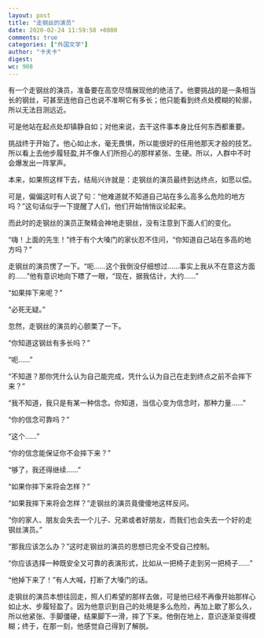 ```yaml
---
layout: post
title: "走钢丝的演员"
date: 2020-02-24 11:59:58 +0800
comments: true
categories: ["外国文学"]
author: "卡夫卡"
digest: 
wc: 908
---
```

<p>有一个走钢丝的演员，准备要在高空尽情展现他的绝活了。他要挑战的是一条相当长的钢丝，可甚至连他自己也说不准啊它有多长；他只能看到终点处模糊的轮<!--more-->廓，所以无法目测远近。</p><p>可是他站在起点处却镇静自如；对他来说，去干这件事本身比任何东西都重要。</p><p>挑战终于开始了。他心如止水，毫无畏惧，所以能很好的任用他那天才般的技艺。所以看上去他步履轻盈,并不像人们所担心的那样紧张、生硬。所以，人群中不时会爆发出一阵掌声。</p><p>本来，如果照这样下去，结局兴许就是：走钢丝的演员最终到达终点，如愿以偿。</p><p>可是，偏偏这时有人说了句：“他难道就不知道自己站在多么高多么危险的地方吗？”这句话似乎一下提醒了人们，他们开始悄悄议论起来。</p><p>而此时的走钢丝的演员正聚精会神地走钢丝，没有注意到下面人们的变化。</p><p>“嗨！上面的先生！”终于有个大嗓门的家伙忍不住问，“你知道自己站在多高的地方吗？”</p><p>走钢丝的演员愣了一下。“呃……这个我倒没仔细想过……事实上我从不在意这方面的……”他有意识地向下瞟了一眼，“现在，据我估计，大约……”</p><p>“如果摔下来呢？”</p><p>“必死无疑。”</p><p>忽然，走钢丝的演员的心颤栗了一下。</p><p>“你知道这钢丝有多长吗？”</p><p>“呃……”</p><p>“不知道？那你凭什么认为自己能完成，凭什么认为自己在走到终点之前不会摔下来？”</p><p>“我不知道，我只是有某一种信念。你知道，当信心变为信念时，那种力量……”</p><p>“你的信念可靠吗？”</p><p>“这个……”</p><p>“你的信念能保证你不会摔下来？”</p><p>“够了，我还得继续……”</p><p>“如果你摔下来将会怎样？”</p><p>“如果我摔下来将会怎样？”走钢丝的演员竟傻傻地这样反问。</p><p>“你的家人、朋友会失去一个儿子、兄弟或者好朋友，而我们也会失去一个好的走钢丝演员。”</p><p>“那我应该怎么办？”这时走钢丝的演员的思想已完全不受自己控制。</p><p>“你应该选择一种既安全又可靠的表演形式，比如从一把椅子走到另一把椅子……”</p><p>“他掉下来了！”有人大喊，打断了大嗓门的话。</p><p>走钢丝的演员本想往回走，照人们希望的那样去做，可是他已经不再像开始那样心如止水、步履轻盈了。因为他意识到自己的处境是多么危险，再加上歇了那么久，所以他紧张、手脚僵硬，结果脚下一滑，摔了下来。他倒在地上，意识逐渐变得模糊；终于，在那一刻，他感觉自己得到了解脱。</p>

